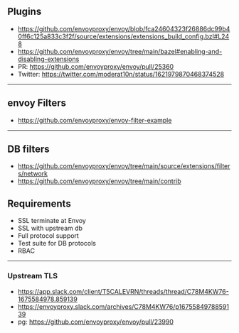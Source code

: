 ## Plugins

- https://github.com/envoyproxy/envoy/blob/fca24604323f26886dc99b40ff6c125a833c3f2f/source/extensions/extensions_build_config.bzl#L248
- https://github.com/envoyproxy/envoy/tree/main/bazel#enabling-and-disabling-extensions
- PR: https://github.com/envoyproxy/envoy/pull/25360
- Twitter: https://twitter.com/moderat10n/status/1621979870468374528

---

## envoy Filters

- https://github.com/envoyproxy/envoy-filter-example

---

## DB filters

- https://github.com/envoyproxy/envoy/tree/main/source/extensions/filters/network
- https://github.com/envoyproxy/envoy/tree/main/contrib

## Requirements

- SSL terminate at Envoy
- SSL with upstream db
- Full protocol support
- Test suite for DB protocols
- RBAC

---

### Upstream TLS

- https://app.slack.com/client/T5CALEVRN/threads/thread/C78M4KW76-1675584978.859139
- https://envoyproxy.slack.com/archives/C78M4KW76/p1675584978859139
- pg: https://github.com/envoyproxy/envoy/pull/23990
